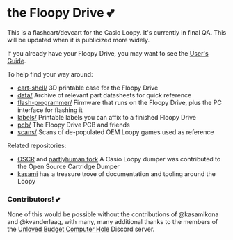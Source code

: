 # the Floopy Drive 💕

This is a flashcart/devcart for the Casio Loopy. It's currently in final QA. This will be updated when it is publicized more widely.

If you already have your Floopy Drive, you may want to see the [User's Guide](wiki/).

To help find your way around:

* [cart-shell/](cart-shell/) 3D printable case for the Floopy Drive
* [data/](data/) Archive of relevant part datasheets for quick reference
* [flash-programmer/](flash-programmer/) Firmware that runs on the Floopy Drive, plus the PC interface for flashing it
* [labels/](labels/) Printable labels you can affix to a finished Floopy Drive
* [pcb/](pcb/) The Floopy Drive PCB and friends
* [scans/](scans/) Scans of de-populated OEM Loopy games used as reference

Related repositories:

* [OSCR](https://github.com/sanni/cartreader) and [partlyhuman fork](https://github.com/partlyhuman/cartreader) A Casio Loopy dumper was contributed to the Open Source Cartridge Dumper
* [kasami](https://github.com/kasamikona/Loopy-Tools) has a treasure trove of documentation and tooling around the Loopy

### Contributors! 💕

None of this would be possible without the contributions of @kasamikona and @kvanderlaag, with many, many additional thanks to the members of the [Unloved Budget Computer Hole](https://discord.gg/rpCS6MEjss) Discord server.
